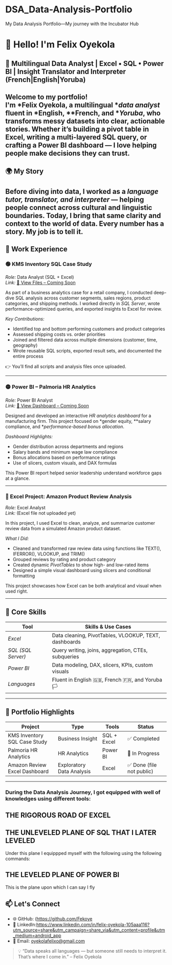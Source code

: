 # DSA_Data-Analysis-Portfolio
My Data Analysis Portfolio—My journey with the Incubator Hub
# 👋 Hello! I'm Felix Oyekola
## 🎯 Multilingual Data Analyst | Excel • SQL • Power BI | Insight Translator and Interpreter (French|English|Yoruba)
Welcome to my portfolio!  
I'm *Felix Oyekola, a multilingual **data analyst* fluent in *English, **French, and **Yoruba*, who transforms messy datasets into clear, actionable stories. Whether it’s building a pivot table in Excel, writing a multi-layered SQL query, or crafting a Power BI dashboard — I love helping people make decisions they can trust.
---
## 🌍 My Story
Before diving into data, I worked as a *language tutor, translator, and interpreter* — helping people connect across cultural and linguistic boundaries. Today, I bring that same clarity and context to the world of data.
Every number has a story. My job is to tell it.
---
## 💼 Work Experience
### 🟢 KMS Inventory SQL Case Study  
*Role:* Data Analyst (SQL + Excel)  
*Link:* [📁 View Files – Coming Soon](#)

As part of a business analytics case for a retail company, I conducted deep-dive SQL analysis across customer segments, sales regions, product categories, and shipping methods. I worked directly in *SQL Server*, wrote performance-optimized queries, and exported insights to Excel for review.

*Key Contributions:*
- Identified top and bottom performing customers and product categories
- Assessed shipping costs vs. order priorities
- Joined and filtered data across multiple dimensions (customer, time, geography)
- Wrote reusable SQL scripts, exported result sets, and documented the entire process

👉 You’ll find all scripts and analysis files once uploaded.

---

### 🟡 Power BI – Palmoria HR Analytics  
*Role:* Power BI Analyst  
*Link:* [📁 View Dashboard – Coming Soon](#)

Designed and developed an interactive *HR analytics dashboard* for a manufacturing firm. This project focused on *gender equity, **salary compliance, and **performance-based bonus allocation*.

*Dashboard Highlights:*
- Gender distribution across departments and regions
- Salary bands and minimum wage law compliance
- Bonus allocations based on performance ratings
- Use of slicers, custom visuals, and DAX formulas

This Power BI report helped senior leadership understand workforce gaps at a glance.

---

### 🔵 Excel Project: Amazon Product Review Analysis  
*Role:* Excel Analyst  
*Link:* (Excel file not uploaded yet)

In this project, I used Excel to clean, analyze, and summarize customer review data from a simulated Amazon product dataset.

*What I Did:*
- Cleaned and transformed raw review data using functions like TEXT(), IFERROR(), VLOOKUP, and TRIM()
- Grouped reviews by rating and product category
- Created dynamic *PivotTables* to show high- and low-rated items
- Designed a simple visual dashboard using slicers and conditional formatting

This project showcases how Excel can be both analytical and visual when used right.

---

## 🧠 Core Skills

| Tool      | Skills & Use Cases |
|-----------|--------------------|
| *Excel* | Data cleaning, PivotTables, VLOOKUP, TEXT, dashboards |
| *SQL (SQL Server)* | Query writing, joins, aggregation, CTEs, subqueries |
| *Power BI* | Data modeling, DAX, slicers, KPIs, custom visuals |
| *Languages* | Fluent in English 🇬🇧, French 🇫🇷, and Yoruba 🏳 |

---

## 📁 Portfolio Highlights

| Project | Type | Tools | Status |
|--------|------|-------|--------|
| KMS Inventory SQL Case Study | Business Insight | SQL + Excel | ✅ Completed |
| Palmoria HR Analytics | HR Analytics | Power BI | 🔄 In Progress |
| Amazon Review Excel Dashboard | Exploratory Data Analysis | Excel | ✅ Done (file not public) |
---
### During the Data Analysis Journey, I got equipped with well of knowledges using different tools:
## THE RIGOROUS ROAD OF EXCEL

## THE UNLEVELED PLANE OF SQL THAT I LATER LEVELED
Under this plane I equippped myself with the following using the following commands:

## THE LEVELED PLANE OF POWER BI
This is the plane upon which I can say I fly

## 📫 Let's Connect
- 🌐 GitHub: (https://github.com/Fekoye
- 💼 LinkedIn:https://www.linkedin.com/in/felix-oyekola-105aaa116?utm_source=share&utm_campaign=share_via&utm_content=profile&utm_medium=android_app
- 📧 Email: oyekolafelixo@gmail.com
> 💡 “Data speaks all languages — but someone still needs to interpret it. That’s where I come in.” – Felix Oyekola
